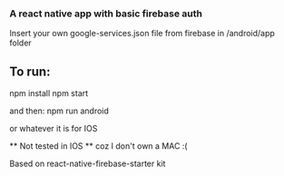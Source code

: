 <h3>A react native app with basic firebase auth</h3>

Insert your own google-services.json file from firebase in /android/app folder

To run:
----------------
npm install
npm start

and then:
npm run android

or whatever it is for IOS

** Not tested in IOS **
coz I don't own a MAC :(

Based on react-native-firebase-starter kit
